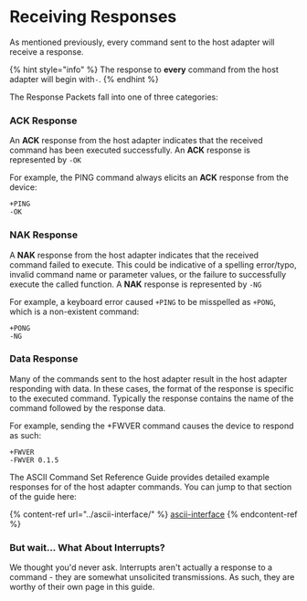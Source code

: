 # Receiving Responses

As mentioned previously, every command sent to the host adapter will receive a response.&#x20;

{% hint style="info" %}
The response to **every** command from the host adapter will begin with`-`.
{% endhint %}

The Response Packets fall into one of three categories:

### ACK Response

An **ACK** response from the host adapter indicates that the received command has been executed successfully. An **ACK** response is represented by `-OK`

For example, the PING command always elicits an **ACK** response from the device:

```
+PING
-OK
```

### NAK Response

A **NAK** response from the host adapter indicates that the received command failed to execute. This could be indicative of a spelling error/typo, invalid command name or parameter values, or the failure to successfully execute the called function. A **NAK** response is represented by `-NG`

For example, a keyboard error caused `+PING` to be misspelled as `+PONG`, which is a non-existent command:

```
+PONG
-NG
```

### Data Response

Many of the commands sent to the host adapter result in the host adapter responding with data. In these cases, the format of the response is specific to the executed command. Typically the response contains the name of the command followed by the response data.

For example, sending the +FWVER command causes the device to respond as such:

```
+FWVER
-FWVER 0.1.5
```

The ASCII Command Set Reference Guide provides detailed example responses for of the host adapter commands. You can jump to that section of the guide here:

{% content-ref url="../ascii-interface/" %}
[ascii-interface](../ascii-interface/)
{% endcontent-ref %}

### But wait... What About Interrupts?

We thought you'd never ask. Interrupts aren't actually a response to a command - they are somewhat unsolicited transmissions. As such, they are worthy of their own page in this guide.
